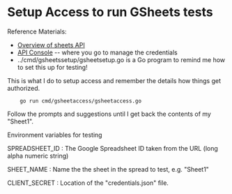 
# Setup Access to run GSheets tests

Reference Materials: 

+ [Overview of sheets API](https://developers.google.com/sheets/api/quickstart/go)
+ [API Console](https://console.developers.google.com/apis/dashboard) -- where you go to manage the credentials
+ ../cmd/gsheetssetup/gsheetsetup.go is a Go program to remind me how to set this up for testing!


This is what I do to setup access and remember the details how things
get authorized.

```shell
    go run cmd/gsheetaccess/gsheetaccess.go
```

Follow the prompts and suggestions until I get back the contents
of my "Sheet1".

Environment variables for testing

SPREADSHEET_ID 
: The Google Spreadsheet ID taken from the URL (long alpha numeric string)

SHEET_NAME
: Name the the sheet in the spread to test, e.g. "Sheet1"

CLIENT_SECRET
: Location of the "credentials.json" file.

